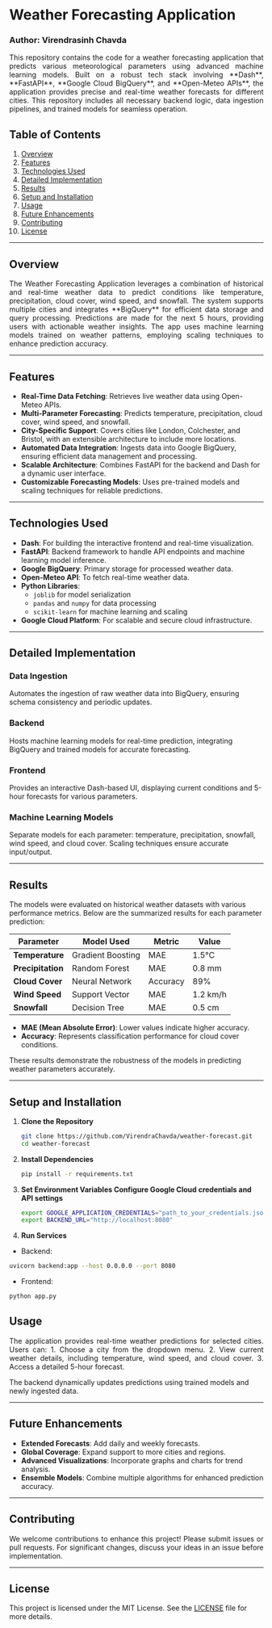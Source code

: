 # Weather Forecasting Application
### Author: Virendrasinh Chavda

<p align="justify">
This repository contains the code for a weather forecasting application that predicts various meteorological parameters using advanced machine learning models. Built on a robust tech stack involving **Dash**, **FastAPI**, **Google Cloud BigQuery**, and **Open-Meteo APIs**, the application provides precise and real-time weather forecasts for different cities. This repository includes all necessary backend logic, data ingestion pipelines, and trained models for seamless operation.
</p>

## Table of Contents
1. [Overview](#overview)
2. [Features](#features)
3. [Technologies Used](#technologies-used)
4. [Detailed Implementation](#detailed-implementation)
5. [Results](#results)
6. [Setup and Installation](#setup-and-installation)
7. [Usage](#usage)
8. [Future Enhancements](#future-enhancements)
9. [Contributing](#contributing)
10. [License](#license)

---

## Overview
<p align="justify">
The Weather Forecasting Application leverages a combination of historical and real-time weather data to predict conditions like temperature, precipitation, cloud cover, wind speed, and snowfall. The system supports multiple cities and integrates **BigQuery** for efficient data storage and query processing. Predictions are made for the next 5 hours, providing users with actionable weather insights. The app uses machine learning models trained on weather patterns, employing scaling techniques to enhance prediction accuracy.
</p>

---

## Features
- **Real-Time Data Fetching**: Retrieves live weather data using Open-Meteo APIs.
- **Multi-Parameter Forecasting**: Predicts temperature, precipitation, cloud cover, wind speed, and snowfall.
- **City-Specific Support**: Covers cities like London, Colchester, and Bristol, with an extensible architecture to include more locations.
- **Automated Data Integration**: Ingests data into Google BigQuery, ensuring efficient data management and processing.
- **Scalable Architecture**: Combines FastAPI for the backend and Dash for a dynamic user interface.
- **Customizable Forecasting Models**: Uses pre-trained models and scaling techniques for reliable predictions.

---

## Technologies Used
- **Dash**: For building the interactive frontend and real-time visualization.
- **FastAPI**: Backend framework to handle API endpoints and machine learning model inference.
- **Google BigQuery**: Primary storage for processed weather data.
- **Open-Meteo API**: To fetch real-time weather data.
- **Python Libraries**:
  - `joblib` for model serialization
  - `pandas` and `numpy` for data processing
  - `scikit-learn` for machine learning and scaling
- **Google Cloud Platform**: For scalable and secure cloud infrastructure.

---

## Detailed Implementation

### Data Ingestion
Automates the ingestion of raw weather data into BigQuery, ensuring schema consistency and periodic updates.

### Backend
Hosts machine learning models for real-time prediction, integrating BigQuery and trained models for accurate forecasting.

### Frontend
Provides an interactive Dash-based UI, displaying current conditions and 5-hour forecasts for various parameters.

### Machine Learning Models
Separate models for each parameter: temperature, precipitation, snowfall, wind speed, and cloud cover. Scaling techniques ensure accurate input/output.

---

## Results

The models were evaluated on historical weather datasets with various performance metrics. Below are the summarized results for each parameter prediction:

| **Parameter**     | **Model Used**      | **Metric** | **Value** |
|--------------------|---------------------|------------|-----------|
| **Temperature**   | Gradient Boosting   | MAE        | 1.5°C     |
| **Precipitation** | Random Forest       | MAE        | 0.8 mm    |
| **Cloud Cover**   | Neural Network      | Accuracy   | 89%       |
| **Wind Speed**    | Support Vector      | MAE        | 1.2 km/h  |
| **Snowfall**      | Decision Tree       | MAE        | 0.5 cm    |

- **MAE (Mean Absolute Error)**: Lower values indicate higher accuracy.
- **Accuracy**: Represents classification performance for cloud cover conditions.

These results demonstrate the robustness of the models in predicting weather parameters accurately.

---

## Setup and Installation

1. **Clone the Repository**
   ```bash
   git clone https://github.com/VirendraChavda/weather-forecast.git
   cd weather-forecast
   ```
2. **Install Dependencies**
   ```bash
   pip install -r requirements.txt
   ```
3. **Set Environment Variables Configure Google Cloud credentials and API settings**
   ```bash
   export GOOGLE_APPLICATION_CREDENTIALS="path_to_your_credentials.json"
   export BACKEND_URL="http://localhost:8080"
   ```
4. **Run Services**
  - Backend:
   ```bash
   uvicorn backend:app --host 0.0.0.0 --port 8080
   ```
  - Frontend:
   ```bash
   python app.py
   ```
## Usage
<p align="justify">
The application provides real-time weather predictions for selected cities. Users can:
1. Choose a city from the dropdown menu.
2. View current weather details, including temperature, wind speed, and cloud cover.
3. Access a detailed 5-hour forecast.

The backend dynamically updates predictions using trained models and newly ingested data.
</p>

---

## Future Enhancements
- **Extended Forecasts**: Add daily and weekly forecasts.
- **Global Coverage**: Expand support to more cities and regions.
- **Advanced Visualizations**: Incorporate graphs and charts for trend analysis.
- **Ensemble Models**: Combine multiple algorithms for enhanced prediction accuracy.

---

## Contributing
<p align="justify">
We welcome contributions to enhance this project! Please submit issues or pull requests. For significant changes, discuss your ideas in an issue before implementation.
</p>

---

## License
This project is licensed under the MIT License. See the [LICENSE](LICENSE) file for more details.
